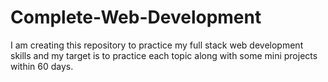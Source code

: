 # Complete-Web-Development
I am creating this repository to practice my full stack web development skills and my target is to practice each topic along with some mini projects within 60 days. 
